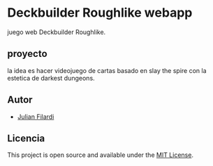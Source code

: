 # Deckbuilder Roughlike webapp

juego web Deckbuilder Roughlike.

## proyecto

la idea es hacer videojuego de cartas basado en slay the spire con la estetica de darkest dungeons.

## Autor

 - [Julian Filardi](http://julifweb.com/)

## Licencia

This project is open source and available under the [MIT License](https://choosealicense.com/licenses/mit/). 





